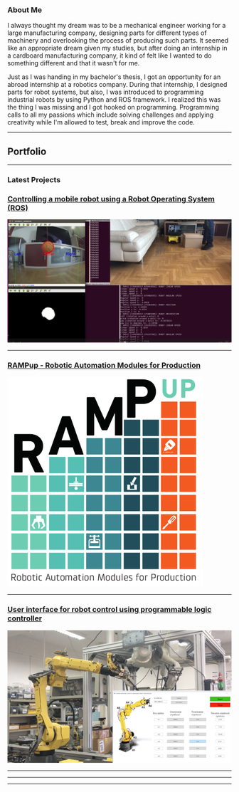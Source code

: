 ### About Me
I always thought my dream was to be a mechanical engineer working for a large manufacturing company, designing parts for different types of machinery and overlooking the process of producing such parts. It seemed like an appropriate dream given my studies, but after doing an internship in a cardboard manufacturing company, it kind of felt like I wanted to do something different and that it wasn't for me.

Just as I was handing in my bachelor's thesis, I got an opportunity for an abroad internship at a robotics company. During that internship, I designed parts for robot systems, but also, I was introduced to programming industrial robots by using Python and ROS framework. I realized this was the thing I was missing and I got hooked on programming. Programming calls to all my passions which include solving challenges and applying creativity while I'm allowed to test, break and improve the code.

---
## Portfolio
<!-- TODO: Add other projects -->
---

### **Latest Projects**

### [Controlling a mobile robot using a Robot Operating System (ROS)](/mobile_robot)
<img src="images/mobile_robot_snapshot.png?raw=true"/>

---
<!-- [Project 2 Title](/pdf/sample_presentation.pdf) -->
### [RAMPup - Robotic Automation Modules for Production ](/ramp_up_project)
<img src="images/ramp_up_logo.png?raw=true"/>

---
### [User interface for robot control using programmable logic controller](/UI_for_robot_control)
<img src="images/UI_PLC_robot.png?raw=true"/>

---

<!-- ### Category Name 2

- [Project 1 Title](http://example.com/)
- [Project 2 Title](http://example.com/)
- [Project 3 Title](http://example.com/)
- [Project 4 Title](http://example.com/)
- [Project 5 Title](http://example.com/) -->

---




---
<!-- <p style="font-size:11px">Page template forked from <a href="https://github.com/evanca/quick-portfolio">evanca</a></p>
Remove above link if you don't want to attibute -->
